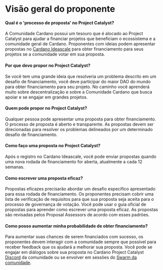 # Visão geral do proponente

#### Qual é o 'processo de proposta' no Project Catalyst?&#x20;

A Comunidade Cardano possui um tesouro que é alocado ao Project Catalyst para ajudar a financiar projetos que beneficiam o ecossistema e a comunidade geral de Cardano. Proponentes com ideias podem apresentar propostas no [Cardano Ideascale](https://cardano.ideascale.com/c/landing) para obter financiamento para seus projetos se a comunidade votar em sua proposta.

#### Por que devo propor no Project Catalyst?&#x20;

Se você tem uma grande ideia que resolveria um problema descrito em um desafio de financiamento, você deve participar do maior DAO do mundo para obter financiamento para seu projeto. No caminho você aprenderá muito sobre descentralização e sobre a Comunidade Cardano que busca apoiar e se engajar em grandes projetos.

#### Quem pode propor no Project Catalyst?&#x20;

Qualquer pessoa pode apresentar uma proposta para obter financiamento. O processo de proposta é aberto e transparente. As propostas devem ser direcionadas para resolver os problemas delineados por um determinado desafio de financiamento.

#### Como faço uma proposta no Project Catalyst?&#x20;

Após o registro no Cardano Ideascale, você pode enviar propostas quando uma nova rodada de financiamento for aberta, atualmente a cada 12 semanas.

#### Como escrever uma proposta eficaz?&#x20;

Propostas eficazes precisarão abordar um desafio específico apresentado para essa rodada de financiamento. Os proponentes precisam cobrir uma lista de verificação de requisitos para que sua proposta seja aceita para o processo de governança de votação. Você pode usar o guia oficial de propostas para aprender como escrever uma proposta eficaz. As propostas são revisadas pelos Proposal Assessors de acordo com esses padrões.

#### Como posso aumentar minha probabilidade de obter financiamento?&#x20;

Para aumentar suas chances de serem financiados com sucesso, os proponentes devem interagir com a comunidade sempre que possível para receber feedback que os ajudará a melhorar sua proposta. Você pode se engajar em diálogos sobre sua proposta no Cardano Project Catalyst [Discord](https://discord.com/invite/8HeBaUdm) da comunidade ou se envolver em sessões do [Swarm da comunidade](https://catalystswarm.com).
